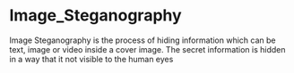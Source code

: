 # Image_Steganography
Image Steganography is the process of hiding information which can be text, image or video inside a cover image. The secret information is hidden in a way that it not visible to the human eyes
